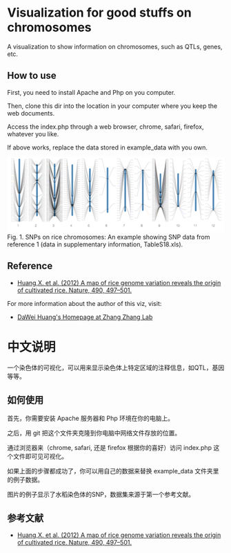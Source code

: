 Visualization for good stuffs on chromosomes 
========

A visualization to show information on chromosomes, such as QTLs, genes, etc.

## How to use

First, you need to install Apache and Php on you computer.

Then, clone this dir into the location in your computer where you keep the web documents.

Access the index.php through a web browser, chrome, safari, firefox, whatever you like.

If above works, replace the data stored in example_data with you own.

![Fig. 1: SNPs on Rice chromosomes.](https://github.com/daweih/d3_bioviz/blob/master/chromosomes/chr.js.png)
Fig. 1. SNPs on rice chromosomes: An example showing SNP data from reference 1 (data in supplementary information, TableS18.xls).

## Reference
- [Huang,X. et al. (2012) A map of rice genome variation reveals the origin of cultivated rice. Nature, 490, 497–501.](http://www.ncbi.nlm.nih.gov/pubmed/?term=23034647)


For more information about the author of this viz, visit:
- [DaWei Huang's Homepage at Zhang Zhang Lab](http://cbb.big.ac.cn/Dawei_Huang)





# 中文说明

一个染色体的可视化，可以用来显示染色体上特定区域的注释信息，如QTL，基因等等。

## 如何使用

首先，你需要安装 Apache 服务器和 Php 环境在你的电脑上。

之后，用 git 把这个文件夹克隆到你电脑中网络文件存放的位置。

通过浏览器来（chrome, safari, 还是 firefox 根据你的喜好）访问 index.php 这个文件即可见可视化。

如果上面的步骤都成功了，你可以用自己的数据来替换 example_data 文件夹里的例子数据。

图片的例子显示了水稻染色体的SNP，数据集来源于第一个参考文献。


## 参考文献
- [Huang,X. et al. (2012) A map of rice genome variation reveals the origin of cultivated rice. Nature, 490, 497–501.](http://www.ncbi.nlm.nih.gov/pubmed/?term=23034647)





